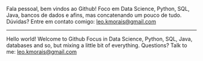 Fala pessoal, bem vindos ao Github!
Foco em Data Science, Python, SQL, Java, bancos de dados e afins, mas concatenando um pouco de tudo.
Dúvidas? Entre em contato comigo: leo.kmorais@gmail.com

---------------------------------------------------------------------------------------------------------------

Hello world! Welcome to Github
Focus in Data Science, Python, SQL, Java, databases and so, but mixing a little bit of everything.
Questions? Talk to me: leo.kmorais@gmail.com

<!---
LeoKMorais/LeoKMorais is a ✨ special ✨ repository because its `README.md` (this file) appears on your GitHub profile.
You can click the Preview link to take a look at your changes.
--->
